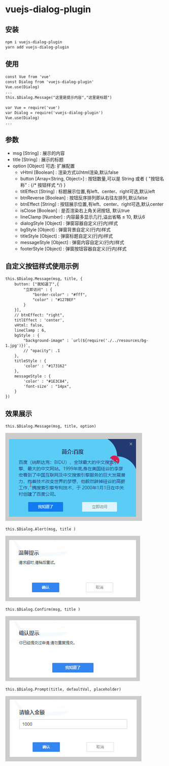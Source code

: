 # vuejs-dialog-plugin

安装
---
```
npm i vuejs-dialog-plugin
yarn add vuejs-dialog-plugin
```

使用
---
```
const Vue from 'vue'
const Dialog from 'vuejs-dialog-plugin'
Vue.use(Dialog)
...
this.$Dialog.Message("这里是提示内容","这里是标题")

var Vue = require('vue')
var Dialog = require('vuejs-dialog-plugin')
Vue.use(Dialog)
...
```
## 参数
-   msg [String] : 展示的内容
-   title [String] : 展示的标题
-   option [Object] 可选:  扩展配置
    -   vHtml [Boolean] : 渲染方式以html渲染,默认false
    -   button [Array<String, Object>] : 按钮数量,可以是 String 或者 { "按钮名称" : {/\* 按钮样式 \*/} }
    - titlEffect [String] : 标题展示位置,有left、center、right可选,默认left
    - btnReverse [Boolean] : 按钮反序排列即从右往左排列,默认false
    - btnEffect [String] : 按钮展示位置,有left、center、right可选,默认center
    - isClose [Boolean] : 是否渲染右上角关闭按钮, 默认true
    - lineClamp [Number] : 内容最多显示几行,溢出省略 ≤ 10, 默认6
    - dialogStyle [Object] : 弹窗容器自定义(行内)样式
    - bgStyle [Object] : 弹窗背景自定义(行内)样式
    - titleStyle [Object] : 弹窗标题自定义(行内)样式
    - messageStyle [Object] : 弹窗内容自定义(行内)样式
    - footerStyle [Object] : 弹窗按钮容器自定义(行内)样式

## 自定义按钮样式使用示例

```
this.$Dialog.Message(msg, title, {
    button: ["我知道了",{
        "立即访问" : {
            "border-color" : "#fff",
            "color" : "#127BEF"
        }
    }],
    // btnEffect: "right",
    titlEffect : 'center',
    vHtml: false,
    lineClamp : 6,
    bgStyle : {
        "background-image" : `url(${require('./../resources/bg-1.jpg')})`,
        // "opacity": .1
    },
    titleStyle : {
        'color' : "#173162"
    },
    messageStyle : {
        'color' : "#1E3C84",
        'font-size' : "14px",
    }
})

```

效果展示
---
```
this.$Dialog.Message(msg, title, option)
```
![](./resources/message.jpg '消息')
```
this.$Dialog.Alert(msg, title )
```
![](./resources/alert.jpg '消息')
```
this.$Dialog.Confirm(msg, title )
```
![](./resources/confirm.jpg '消息')
```
this.$Dialog.Prompt(title, defaultVal, placeholder)
```
![](./resources/prompt.jpg '消息')
